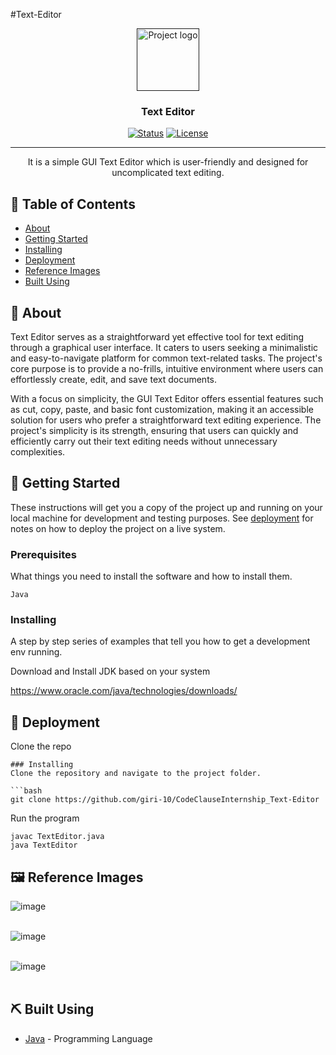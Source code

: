 #Text-Editor


<p align="center">
  <a href="" rel="noopener">
 <img width=100px height=100px src="https://upload.wikimedia.org/wikipedia/commons/thumb/3/38/GNOME_Text_Editor_Icon.svg/1200px-GNOME_Text_Editor_Icon.svg.png" alt="Project logo"></a>
</p>

<h3 align="center">Text Editor</h3>

<div align="center">

  [![Status](https://img.shields.io/badge/status-active-success.svg)]() 
  [![License](https://img.shields.io/badge/license-MIT-blue.svg)](/LICENSE)

</div>

---

<p align="center"> It is a simple GUI Text Editor which is user-friendly and  designed for uncomplicated text editing. 
    <br> 
</p>

## 📝 Table of Contents
- [About](#about)
- [Getting Started](#getting_started)
- [Installing](#installing)
- [Deployment](#deployment)
- [Reference Images](#ref_img)
- [Built Using](#built_using)

## 🧐 About <a name = "about"></a>

Text Editor serves as a straightforward yet effective tool for text editing through a graphical user interface. It caters to users seeking a minimalistic and easy-to-navigate platform for common text-related tasks. The project's core purpose is to provide a no-frills, intuitive environment where users can effortlessly create, edit, and save text documents.

With a focus on simplicity, the GUI Text Editor offers essential features such as cut, copy, paste, and basic font customization, making it an accessible solution for users who prefer a straightforward text editing experience. The project's simplicity is its strength, ensuring that users can quickly and efficiently carry out their text editing needs without unnecessary complexities.


## 🏁 Getting Started <a name = "getting_started"></a>
These instructions will get you a copy of the project up and running on your local machine for development and testing purposes. See [deployment](#deployment) for notes on how to deploy the project on a live system.

### Prerequisites
What things you need to install the software and how to install them.

```
Java
```

### Installing
A step by step series of examples that tell you how to get a development env running.

Download and Install JDK based on your system

[https://www.oracle.com/java/technologies/downloads/
](url)

## 🚀 Deployment <a name = "deployment"></a>
Clone the repo 

```
### Installing
Clone the repository and navigate to the project folder.

```bash
git clone https://github.com/giri-10/CodeClauseInternship_Text-Editor

```

Run the program

```
javac TextEditor.java
java TextEditor

```
## 🖼️ Reference Images <a name = "ref_img"></a>

![image](https://github.com/giri-10/CodeClauseInternship_Text-Editor/assets/90170719/e0a146ce-7437-43be-a163-c060fbd5c942)
<br></br>

![image](https://github.com/giri-10/CodeClauseInternship_Text-Editor/assets/90170719/7a0373cb-a9d5-4f30-9a42-b8db3e440c74)
<br></br>

![image](https://github.com/giri-10/CodeClauseInternship_Text-Editor/assets/90170719/4bb792c1-25a9-4403-8efa-5a935c45f018)
<br></br>

## ⛏️ Built Using <a name = "built_using"></a>
- [Java](https://www.java.com/en/) - Programming Language


